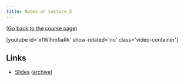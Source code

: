 ```yaml
---
title: Notes on Lecture 5
---
```


([Go back to the course page](/classes/parp/index.html))

[youtube id='xfWIhmfiaRk' show-related='no' class='video-container']

## Links

* [Slides](https://people.eecs.berkeley.edu/~demmel/cs267_Spr16/Lectures/lecture05_sources2_jwd16_4pp.pdf) ([archive](http://web.archive.org/save/_embed/https://people.eecs.berkeley.edu/~demmel/cs267_Spr16/Lectures/lecture05_sources2_jwd16_4pp.pdf))
